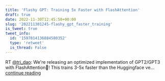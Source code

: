 ```yaml
---
title: 'Flashy GPT: Training 5x Faster with FlashAttention'
draft: true
date: 2022-11-30T12:45:50+00:00
slug: '202211301245-flashy_gpt_faster_training'
is_tweet: true
tweet_info:
  id: '1597814136884580352'
  type: 'retweet'
  is_thread: False
---
```




RT [@tri_dao](https://x.com/tri_dao): We're releasing an optimized implementation of GPT2/GPT3 with FlashAttention🚀!
This trains 3-5x faster than the Huggingface ve… [continue reading](https://x.com/sytelus/status/1597814136884580352)
